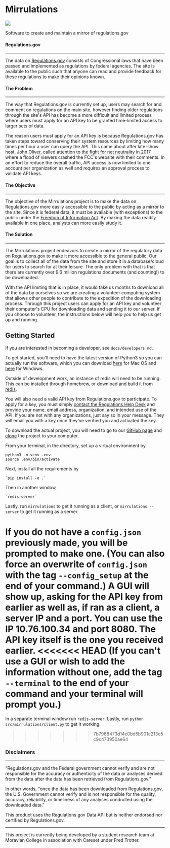 # Mirrulations

![](https://healthchecks.io/badge/1f6c74dc-b07d-44fd-a752-0a61ea/Hqd-_HXp/mirrulation.svg)

Software to create and maintain a mirror of regulations.gov

#### Regulations.gov
------
The data on [Regulations.gov](https://www.regulations.gov) consists of Congressional laws that have been passed and implemented as regulations by federal agencies. The site is available to the public such that anyone can read and provide feedback for these regulations to make their opinions known.


#### The Problem
------

The way that Regulations.gov is currently set up, users may search for and comment on regulations on the main site, however finding older regulations through the site's API has become a more difficult and limited process where users must apply for an API key to be granted time-limited access to larger sets of data.


The reason users must apply for an API key is because Regulations.gov has taken steps toward conserving their system resources by limiting how many times per hour a user can query the API. This came about after late-show host, John Oliver, called attention to the [fight for net neutrality](https://www.cbsnews.com/news/john-oliver-fans-flood-fcc-website-in-fight-for-net-neutrality/) in 2017 where a flood of viewers crashed the FCC's website with their comments. In an effort to reduce the overall traffic, API access is now limited to one account per organization as well and requires an approval process to validate API keys.

#### The Objective
------

The objective of the Mirrulations project is to make the data on Regulations.gov more easily accessible to the public by acting as a mirror to the site. Since it is federal data, it must be available (with exceptions) to the public under the [Freedom of Information Act](https://foia.state.gov/Learn/FOIA.aspx). By making the data readily available in one place, analysts can more easily study it.

#### The Solution
------
The Mirrulations project endeavors to create a mirror of the regulatory data on Regulations.gov to make it more accessible to the general public. Our goal is to collect all of the data from the site and store it in a database/cloud for users to search for at their leisure. The only problem with that is that there are currently over 9.6 million regulations documents (and counting!) to be downloaded.

With the API limiting that is in place, it would take us months to download all of the data by ourselves so we are creating a volunteer computing system that allows other people to contribute to the expedition of the downloading process. Through this project users can apply for an API key and volunteer their computer's CPU for downloading data and sending it to our server. If you choose to volunteer, the instructions below will help you to help us get up and running.


## Getting Started


If you are interested in becoming a developer, see `docs/developers.md`.

To get started, you'll need to have the latest version of Python3 so you can actually run the software, which you can download [here](https://docs.python-guide.org/starting/install3/osx/) for Mac OS and [here](https://docs.python-guide.org/starting/install3/win/) for Windows.

Outside of development work, an instance of redis will need to be running. This can be installed through homebrew, or download and build it from [redis](https://redis.io/).

You will also need a valid API key from Regulations.gov to participate. To apply for a key, you must simply [contact the Regulations Help Desk](regulations@erulemakinghelpdesk.com) and provide your name, email address, organization, and intended use of the API. If you are not with any organizations, just say so in your message. They will email you with a key once they've verified you and activated the key.

To download the actual project, you will need to go to our [GitHub page](https://github.com/MoravianCollege/mirrulations) and [clone](https://help.github.com/articles/cloning-a-repository/) the project to your computer.

From your terminal, in the directory, set up a virtual environment by

	python3 -m venv .env
	source .env/bin/activate

Next, install all the requirements by

    `pip install -e .`
    
Then in another window,

    `redis-server`

Lastly, run `mirrulations` to get it running as a client, or `mirrulations --server` to get it running as a server.

If you do not have a `config.json` previously made, you will be prompted to make one.
(You can also force an overwrite of `config.json` with the tag `--config_setup` at the end of your command.)
A GUI will show up, asking for the API key from earlier as well as, if ran as a client, a server IP and a port.
You can use the IP 10.76.100.34 and port 8080.
The API key itself is the one you received earlier.
<<<<<<< HEAD
(If you can't use a GUI or wish to add the information without one, add the tag `--terminal` to the end of your command and your terminal will prompt you.)
=======
In a separate terminal window run `redis-server`.
Lastly, run `python src/mirrulations/client.py` to get it working.
>>>>>>> 7b7968473d14c0bd5b901e213e5c9c473950ae64

### Disclaimers
--------
"Regulations.gov and the Federal government cannot verify and are not responsible for the accuracy or authenticity of the data or analyses derived from the data after the data has been retrieved from Regulations.gov."

In other words, "once the data has been downloaded from Regulations.gov, the U.S. Government cannot verify and is not responsible for the quality, accuracy, reliability, or timeliness of any analyses conducted using the downloaded data."

This product uses the Regulations.gov Data API but is neither endorsed nor certified by Regulations.gov.

--------
This project is currently being developed by a student research team at Moravian College in association with Careset under Fred Trotter.
